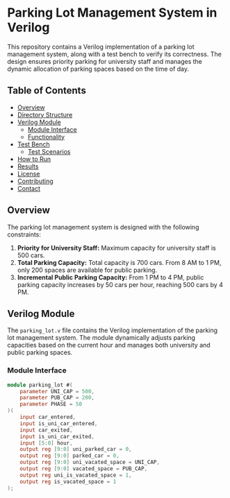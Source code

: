 # Parking Lot Management System in Verilog

This repository contains a Verilog implementation of a parking lot management system, along with a test bench to verify its correctness. The design ensures priority parking for university staff and manages the dynamic allocation of parking spaces based on the time of day.

## Table of Contents

- [Overview](#overview)
- [Directory Structure](#directory-structure)
- [Verilog Module](#verilog-module)
  - [Module Interface](#module-interface)
  - [Functionality](#functionality)
- [Test Bench](#test-bench)
  - [Test Scenarios](#test-scenarios)
- [How to Run](#how-to-run)
- [Results](#results)
- [License](#license)
- [Contributing](#contributing)
- [Contact](#contact)

## Overview

The parking lot management system is designed with the following constraints:
1. **Priority for University Staff:** Maximum capacity for university staff is 500 cars.
2. **Total Parking Capacity:** Total capacity is 700 cars. From 8 AM to 1 PM, only 200 spaces are available for public parking.
3. **Incremental Public Parking Capacity:** From 1 PM to 4 PM, public parking capacity increases by 50 cars per hour, reaching 500 cars by 4 PM.

## Verilog Module

The `parking_lot.v` file contains the Verilog implementation of the parking lot management system. The module dynamically adjusts parking capacities based on the current hour and manages both university and public parking spaces.

### Module Interface

```verilog
module parking_lot #(
    parameter UNI_CAP = 500,
    parameter PUB_CAP = 200,
    parameter PHASE = 50
)(
    input car_entered, 
    input is_uni_car_entered,
    input car_exited, 
    input is_uni_car_exited, 
    input [5:0] hour,
    output reg [9:0] uni_parked_car = 0,
    output reg [9:0] parked_car = 0,
    output reg [9:0] uni_vacated_space = UNI_CAP,
    output reg [9:0] vacated_space = PUB_CAP,
    output reg uni_is_vacated_space = 1, 
    output reg is_vacated_space = 1
);

